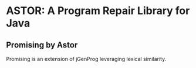 ASTOR: A Program Repair Library for Java
========================================


Promising by Astor
----------

Promising is an extension of jGenProg leveraging lexical similarity.

